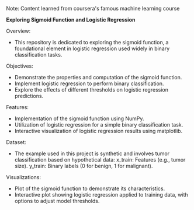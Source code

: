 Note: Content learned from coursera's famous machine learning course

**Exploring Sigmoid Function and Logistic Regression**

Overview:
- This repository is dedicated to exploring the sigmoid function, a foundational element in logistic regression used widely in binary classification tasks.

Objectives:
- Demonstrate the properties and computation of the sigmoid function.
- Implement logistic regression to perform binary classification.
- Explore the effects of different thresholds on logistic regression predictions.

Features:
- Implementation of the sigmoid function using NumPy.
- Utilization of logistic regression for a simple binary classification task.
- Interactive visualization of logistic regression results using matplotlib.

Dataset:
- The example used in this project is synthetic and involves tumor classification based on hypothetical data:
x_train: Features (e.g., tumor size).
y_train: Binary labels (0 for benign, 1 for malignant).

Visualizations:
- Plot of the sigmoid function to demonstrate its characteristics.
- Interactive plot showing logistic regression applied to training data, with options to adjust model thresholds.
